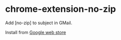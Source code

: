 # chrome-extension-no-zip
Add [no-zip] to subject in GMail.

Install from [Google web store](https://chrome.google.com/webstore/detail/nozip/aeemjglhacpngdkmnodbcbleogfenbjp)
